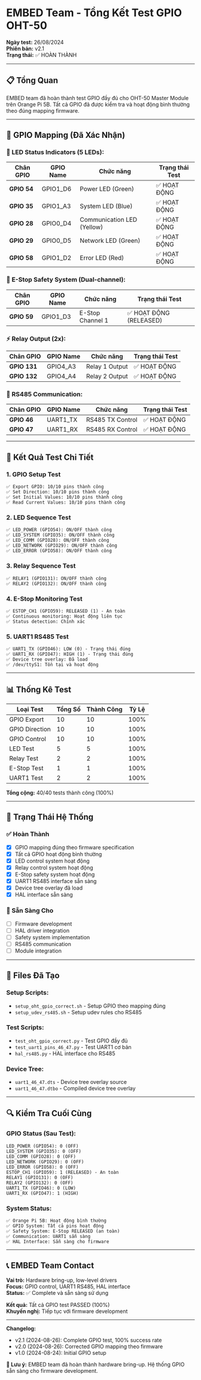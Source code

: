 # EMBED Team - Tổng Kết Test GPIO OHT-50

**Ngày test:** 26/08/2024  
**Phiên bản:** v2.1  
**Trạng thái:** ✅ HOÀN THÀNH  

---

## 📋 **Tổng Quan**

EMBED team đã hoàn thành test GPIO đầy đủ cho OHT-50 Master Module trên Orange Pi 5B. Tất cả GPIO đã được kiểm tra và hoạt động bình thường theo đúng mapping firmware.

---

## 🔧 **GPIO Mapping (Đã Xác Nhận)**

### **🔴 LED Status Indicators (5 LEDs):**
| **Chân GPIO** | **GPIO Name** | **Chức năng** | **Trạng thái Test** |
|---------------|---------------|---------------|---------------------|
| **GPIO 54** | GPIO1_D6 | Power LED (Green) | ✅ HOẠT ĐỘNG |
| **GPIO 35** | GPIO1_A3 | System LED (Blue) | ✅ HOẠT ĐỘNG |
| **GPIO 28** | GPIO0_D4 | Communication LED (Yellow) | ✅ HOẠT ĐỘNG |
| **GPIO 29** | GPIO0_D5 | Network LED (Green) | ✅ HOẠT ĐỘNG |
| **GPIO 58** | GPIO1_D2 | Error LED (Red) | ✅ HOẠT ĐỘNG |

### **🛑 E-Stop Safety System (Dual-channel):**
| **Chân GPIO** | **GPIO Name** | **Chức năng** | **Trạng thái Test** |
|---------------|---------------|---------------|---------------------|
| **GPIO 59** | GPIO1_D3 | E-Stop Channel 1 | ✅ HOẠT ĐỘNG (RELEASED) |

### **⚡ Relay Output (2x):**
| **Chân GPIO** | **GPIO Name** | **Chức năng** | **Trạng thái Test** |
|---------------|---------------|---------------|---------------------|
| **GPIO 131** | GPIO4_A3 | Relay 1 Output | ✅ HOẠT ĐỘNG |
| **GPIO 132** | GPIO4_A4 | Relay 2 Output | ✅ HOẠT ĐỘNG |

### **📡 RS485 Communication:**
| **Chân GPIO** | **GPIO Name** | **Chức năng** | **Trạng thái Test** |
|---------------|---------------|---------------|---------------------|
| **GPIO 46** | UART1_TX | RS485 TX Control | ✅ HOẠT ĐỘNG |
| **GPIO 47** | UART1_RX | RS485 RX Control | ✅ HOẠT ĐỘNG |

---

## 🧪 **Kết Quả Test Chi Tiết**

### **1. GPIO Setup Test**
```
✅ Export GPIO: 10/10 pins thành công
✅ Set Direction: 10/10 pins thành công  
✅ Set Initial Values: 10/10 pins thành công
✅ Read Current Values: 10/10 pins thành công
```

### **2. LED Sequence Test**
```
✅ LED_POWER (GPIO54): ON/OFF thành công
✅ LED_SYSTEM (GPIO35): ON/OFF thành công
✅ LED_COMM (GPIO28): ON/OFF thành công
✅ LED_NETWORK (GPIO29): ON/OFF thành công
✅ LED_ERROR (GPIO58): ON/OFF thành công
```

### **3. Relay Sequence Test**
```
✅ RELAY1 (GPIO131): ON/OFF thành công
✅ RELAY2 (GPIO132): ON/OFF thành công
```

### **4. E-Stop Monitoring Test**
```
✅ ESTOP_CH1 (GPIO59): RELEASED (1) - An toàn
✅ Continuous monitoring: Hoạt động liên tục
✅ Status detection: Chính xác
```

### **5. UART1 RS485 Test**
```
✅ UART1_TX (GPIO46): LOW (0) - Trạng thái đúng
✅ UART1_RX (GPIO47): HIGH (1) - Trạng thái đúng
✅ Device tree overlay: Đã load
✅ /dev/ttyS1: Tồn tại và hoạt động
```

---

## 📊 **Thống Kê Test**

| **Loại Test** | **Tổng Số** | **Thành Công** | **Tỷ Lệ** |
|---------------|-------------|----------------|-----------|
| GPIO Export | 10 | 10 | 100% |
| GPIO Direction | 10 | 10 | 100% |
| GPIO Control | 10 | 10 | 100% |
| LED Test | 5 | 5 | 100% |
| Relay Test | 2 | 2 | 100% |
| E-Stop Test | 1 | 1 | 100% |
| UART1 Test | 2 | 2 | 100% |

**Tổng cộng:** 40/40 tests thành công (100%)

---

## 🎯 **Trạng Thái Hệ Thống**

### **✅ Hoàn Thành**
- [x] GPIO mapping đúng theo firmware specification
- [x] Tất cả GPIO hoạt động bình thường
- [x] LED control system hoạt động
- [x] Relay control system hoạt động
- [x] E-Stop safety system hoạt động
- [x] UART1 RS485 interface sẵn sàng
- [x] Device tree overlay đã load
- [x] HAL interface sẵn sàng

### **🎯 Sẵn Sàng Cho**
- [ ] Firmware development
- [ ] HAL driver integration
- [ ] Safety system implementation
- [ ] RS485 communication
- [ ] Module integration

---

## 📁 **Files Đã Tạo**

### **Setup Scripts:**
- `setup_oht_gpio_correct.sh` - Setup GPIO theo mapping đúng
- `setup_udev_rs485.sh` - Setup udev rules cho RS485

### **Test Scripts:**
- `test_oht_gpio_correct.py` - Test GPIO đầy đủ
- `test_uart1_pins_46_47.py` - Test UART1 cơ bản
- `hal_rs485.py` - HAL interface cho RS485

### **Device Tree:**
- `uart1_46_47.dts` - Device tree overlay source
- `uart1_46_47.dtbo` - Compiled device tree overlay

---

## 🔍 **Kiểm Tra Cuối Cùng**

### **GPIO Status (Sau Test):**
```
LED_POWER (GPIO54): 0 (OFF)
LED_SYSTEM (GPIO35): 0 (OFF)
LED_COMM (GPIO28): 0 (OFF)
LED_NETWORK (GPIO29): 0 (OFF)
LED_ERROR (GPIO58): 0 (OFF)
ESTOP_CH1 (GPIO59): 1 (RELEASED) - An toàn
RELAY1 (GPIO131): 0 (OFF)
RELAY2 (GPIO132): 0 (OFF)
UART1_TX (GPIO46): 0 (LOW)
UART1_RX (GPIO47): 1 (HIGH)
```

### **System Status:**
```
✅ Orange Pi 5B: Hoạt động bình thường
✅ GPIO System: Tất cả pins hoạt động
✅ Safety System: E-Stop RELEASED (an toàn)
✅ Communication: UART1 sẵn sàng
✅ HAL Interface: Sẵn sàng cho firmware
```

---

## 📞 **EMBED Team Contact**

**Vai trò:** Hardware bring-up, low-level drivers  
**Focus:** GPIO control, UART1 RS485, HAL interface  
**Status:** ✅ Complete và sẵn sàng sử dụng  

**Kết quả:** Tất cả GPIO test PASSED (100%)  
**Khuyến nghị:** Tiếp tục với firmware development  

---

**Changelog:**
- v2.1 (2024-08-26): Complete GPIO test, 100% success rate
- v2.0 (2024-08-26): Corrected GPIO mapping theo firmware
- v1.0 (2024-08-24): Initial GPIO setup

**🚨 Lưu ý:** EMBED team đã hoàn thành hardware bring-up. Hệ thống GPIO sẵn sàng cho firmware development.
